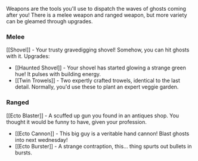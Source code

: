 Weapons are the tools you'll use to dispatch the waves of ghosts coming after you!
There is a melee weapon and ranged weapon, but more variety can be gleamed through upgrades.

### Melee
[[Shovel]] - Your trusty gravedigging shovel! Somehow, you can hit ghosts with it.
Upgrades:
 - [[Haunted Shovel]] - Your shovel has started glowing a strange green hue! It pulses with building energy. 
 - [[Twin Trowels]] - Two expertly crafted trowels, identical to the last detail. Normally, you'd use these to plant an expert veggie garden.

### Ranged
[[Ecto Blaster]] - A scuffed up gun you found in an antiques shop. You thought it would be funny to have, given your profession.
 - [[Ecto Cannon]] - This big guy is a veritable hand cannon! Blast ghosts into next wednesday!
 - [[Ecto Burster]] - A strange contraption, this... thing spurts out bullets in bursts.